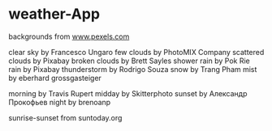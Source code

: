 # weather-App




backgrounds from www.pexels.com

clear sky by Francesco Ungaro
few clouds by PhotoMIX Company
scattered clouds by Pixabay 
broken clouds by Brett Sayles
shower rain by Pok Rie 
rain by Pixabay
thunderstorm by Rodrigo Souza
snow by Trang Pham 
mist by eberhard grossgasteiger



morning by Travis Rupert 
midday by Skitterphoto
sunset by Александр Прокофьев
night by  brenoanp


sunrise-sunset from suntoday.org



